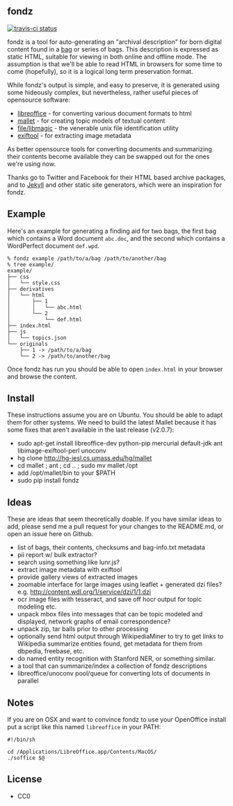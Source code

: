 fondz 
-----

[![travis-ci status](https://travis-ci.org/edsu/fondz.png)](http://travis-ci.org/edsu/fondz)

fondz is a tool for auto-generating an "archival description" for born
digital content found in a [bag](http://en.wikipedia.org/wiki/BagIt) or series 
of bags. This description is expressed as static HTML, suitable for viewing in 
both online and offline mode. The assumption is that we'll be able to read HTML 
in browsers for some time to come (hopefully), so it is a logical long term
preservation format.

While fondz's output is simple, and easy to preserve, it is generated
using some hideously complex, but nevertheless, rather useful pieces of 
opensource software:

* [libreoffice](http://www.libreoffice.org/) - for converting various document formats to html
* [mallet](http://mallet.cs.umass.edu/) - for creating topic models of textual content
* [file/libmagic](http://www.darwinsys.com/file/) - the venerable unix file identification utility
* [exiftool](http://www.sno.phy.queensu.ca/~phil/exiftool/) - for extracting image metadata

As better opensource tools for converting documents and summarizing their 
contents become available they can be swapped out for the ones we're using 
now.

Thanks go to Twitter and Facebook for their HTML based archive packages, and
to [Jekyll](http://jekyllrb.com/) and other static site generators, which 
were an inspiration for fondz.

Example
-------

Here's an example for generating a finding aid for two bags, the first bag 
which contains a Word document `abc.doc`, and the second which contains a 
WordPerfect document `def.wpd`.

    % fondz example /path/to/a/bag /path/to/another/bag
    % tree example/
    example/
    ├── css
    │   └── style.css
    ├── derivatives
    │   └── html
    │       ├── 1
    │       │   └── abc.html
    │       └── 2
    │           └── def.html
    ├── index.html
    ├── js
    │   └── topics.json
    └── originals
        ├── 1 -> /path/to/a/bag
        └── 2 -> /path/to/another/bag

Once fondz has run you should be able to open `index.html` in your 
browser and browse the content.

Install
-------

These instructions assume you are on Ubuntu. You should be able to adapt them
for other systems. We need to build the latest Mallet because it has some fixes
that aren't available in the last release (v2.0.7):

* sudo apt-get install libreoffice-dev python-pip mercurial default-jdk ant libimage-exiftool-perl unoconv
* hg clone http://hg-iesl.cs.umass.edu/hg/mallet
* cd mallet ; ant ; cd .. ; sudo mv mallet /opt
* add /opt/mallet/bin to your $PATH
* sudo pip install fondz

Ideas
-----

These are ideas that seem theoretically doable. If you have similar
ideas to add, please send me a pull request for your changes to the README.md, 
or open an issue here on Github.

* list of bags, their contents, checksums and bag-info.txt metadata
* pii report w/ bulk extractor?
* search using something like lunr.js?
* extract image metadata with exiftool
* provide gallery views of extracted images
* zoomable interface for large images using leaflet + generated dzi files?
  e.g. http://content.wdl.org/1/service/dzi/1/1.dzi
* ocr image files with tesseract, and save off hocr output for topic modeling
  etc.
* unpack mbox files into messages that can be topic modeled and displayed, 
  network graphs of email correspondence?
* unpack zip, tar balls prior to other processing
* optionally send html output through WikipediaMiner to try to get links to 
  Wikipedia summarize entities found, get metadata for them from dbpedia, 
  freebase, etc.
* do named entity recognition with Stanford NER, or something similar.
* a tool that can summarize/index a collection of fondz descriptions
* libreoffice/unoconv pool/queue for converting lots of documents in parallel

Notes
-----

If you are on OSX and want to convince fondz to use your OpenOffice install put
a script like this named `libreoffice` in your PATH:

    #!/bin/sh

    cd /Applications/LibreOffice.app/Contents/MacOS/
    ./soffice $@

License
-------

* CC0
